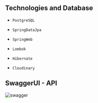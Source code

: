 ## Technologies and Database


- `PostgreSQL` 


- `SpringDataJpa`


- `SpringWeb`


- `Lombok`


- `Hibernate`


- `Cloudinary`



## SwaggerUI - API

![swagger](https://resimyukle.org/images/2021/06/17/5e05a69e94ac1c0abf41d4f546232523.png)
